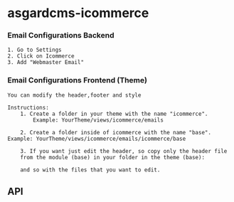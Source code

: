 # asgardcms-icommerce

### Email Configurations Backend

	1. Go to Settings
	2. Click on Icommerce
	3. Add "Webmaster Email"

### Email Configurations Frontend (Theme)

	You can modify the header,footer and style

	Instructions: 
		1. Create a folder in your theme with the name "icommerce". 
            Example: YourTheme/views/icommerce/emails

		2. Create a folder inside of icommerce with the name "base".                            Example: YourTheme/views/icommerce/emails/icommerce/base

        3. If you want just edit the header, so copy only the header file
        from the module (base) in your folder in the theme (base): 

        and so with the files that you want to edit.

## API





